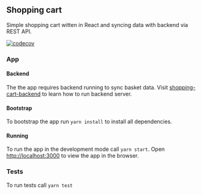 ## Shopping cart

Simple shopping cart witten in React and syncing data with backend via REST API.


[![codecov](https://codecov.io/gh/dzbrozek/shopping-cart-frontend/branch/master/graph/badge.svg)](https://codecov.io/gh/dzbrozek/shopping-cart-frontend)


### App

#### Backend

The the app requires backend running to sync basket data. 
Visit [shopping-cart-backend](https://github.com/dzbrozek/shopping-cart-backend/) to learn how to run backend server. 

#### Bootstrap

To bootstrap the app run `yarn install` to install all dependencies.

#### Running

To run the app in the development mode call `yarn start`. 
Open [http://localhost:3000](http://localhost:3000) to view the app in the browser.


### Tests

To run tests call `yarn test`
